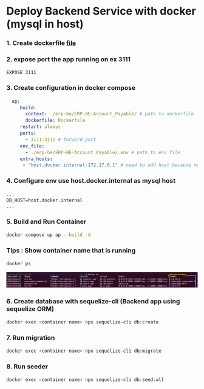 # Deploy Backend Service with docker (mysql in host)

### 1. Create dockerfile [file](./Dockerfile)

### 2. expose port the app running on ex 3111
```
EXPOSE 3111
```

### 3. Create configuration in docker compose
```yml
  ap:
     build:
       context: ./erp-be/ERP-BE-Account_Payable/ # path to dockerfile
       dockerfile: Dockerfile
     restart: always
     ports:
       - 3111:3111 # forward port
     env_file:
       - ./erp-be/ERP-BE-Account_Payable/.env # path to env file
     extra_hosts:
      - "host.docker.internal:172.17.0.1" # need to add host because mysql run on host
```

### 4. Configure env use host.docker.internal as mysql host
```
...
DB_HOST=host.docker.internal
...
```

### 5. Build and Run Container
```sh
docker compose up ap --build -d
```

### Tips : Show container name that is running
```sh
docker ps
```
![alt text](image.png)

### 6. Create database with sequelize-cli (Backend app using sequelize ORM)
```sh
docker exec <container name> npx sequelize-cli db:create
```

### 7. Run migration    
```sh
docker exec <container name> npx sequelize-cli db:migrate
```

### 8. Run seeder
```sh
docker exec <container name> npx sequelize-cli db:seed:all
```